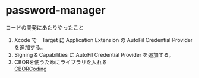 # password-manager

コードの開発にあたりやったこと  

1. Xcode で　Target に Application Extension の AutoFil Credential Provider を追加する。
2. Signing & Capabilities に AutoFil Credential Provider を追加する。
3. CBORを使うためにライブラリを入れる  
[CBORCoding](https://github.com/SomeRandomiOSDev/CBORCoding)
